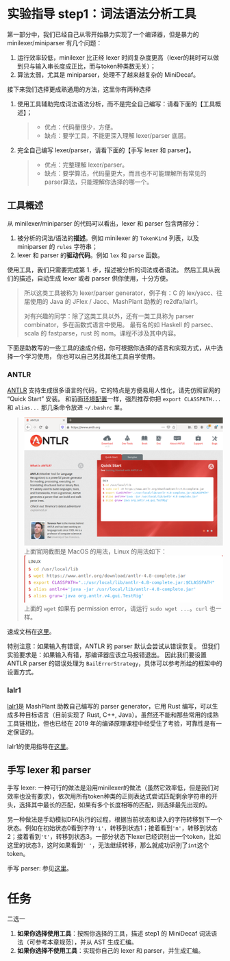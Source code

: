 # 实验指导 step1：词法语法分析工具
第一部分中，我们已经自己从零开始暴力实现了一个编译器，但是暴力的 minilexer/miniparser 有几个问题：
1. 运行效率较低，minilexer 比正经 lexer 时间复杂度更高（lexer的耗时可以做到只与输入串长度成正比，而与token种类数无关）；
2. 算法太弱，尤其是 miniparser，处理不了越来越复杂的 MiniDecaf。

接下来我们选择更成熟通用的方法，这里你有两种选择
1. 使用工具辅助完成词法语法分析，而不是完全自己编写：请看下面的【工具概述】；
    > * 优点：代码量很少，方便。
    > * 缺点：要学工具，不能更深入理解 lexer/parser 底层。
2. 完全自己编写 lexer/parser，请看下面的【手写 lexer 和 parser】。
    > * 优点：完整理解 lexer/parser。
    > * 缺点：要学算法，代码量更大，而且也不可能理解所有常见的parser算法，只能理解你选择的哪一个。

## 工具概述
从 minilexer/miniparser 的代码可以看出，lexer 和 parser 包含两部分：
1. 被分析的词法/语法的**描述**。例如 minilexer 的 `TokenKind` 列表，以及 miniparser 的 `rules` 字符串；
2. lexer 和 parser 的**驱动代码**。例如 `lex` 和 `parse` 函数。

使用工具，我们只需要完成第 1. 步，描述被分析的词法或者语法。
然后工具从我们的描述，自动生成 lexer 或者 parser 供你使用，十分方便。

> 所以这类工具被称为 lexer/parser generator，例子有：C 的 lex/yacc、往届使用的 Java 的 JFlex / Jacc、MashPlant 助教的 re2dfa/lalr1。
>
> 对有兴趣的同学：除了这类工具以外，还有一类工具称为 parser combinator，多在函数式语言中使用。
> 最有名的如 Haskell 的 parsec、scala 的 fastparse，rust 的 nom。课程不涉及其中内容。

下面是助教写的一些工具的速成介绍，你可根据你选择的语言和实现方式，从中选择一个学习使用，
你也可以自己另找其他工具自学使用。

### ANTLR
[ANTLR](https://www.antlr.org/) 支持生成很多语言的代码，它的特点是方便易用人性化，请先仿照官网的 “Quick Start” 安装。
和前面[环境配置](../lab0/env.md)一样，强烈推荐你把 `export CLASSPATH...` 和 `alias...` 那几条命令放进 `~/.bashrc` 里。
> ![](./pics/antlr.png)
> 上面官网截图是 MacOS 的用法，Linux 的用法如下：
> ![](./pics/antlr2.png)
> 上面的 `wget` 如果有 permission error，请运行 `sudo wget ...`。`curl` 也一样。

速成文档在[这里](./antlr.md)。

特别注意：如果输入有错误，ANTLR 的 parser 默认会尝试从错误恢复。
但我们实验要求是：如果输入有错，那编译器应该立马报错退出。
因此我们要设置 ANTLR parser 的错误处理为 `BailErrorStrategy`，具体可以参考所给的框架中的设置方式。

### lalr1
[lalr1](https://github.com/MashPlant/lalr1)是 MashPlant 助教自己编写的 parser generator，它用 Rust 编写，可以生成多种目标语言（目前实现了 Rust, C++, Java）。虽然还不能和那些常用的成熟工具链相比，但也已经在 2019 年的编译原理课程中经受住了考验，可靠性是有一定保证的。

lalr1的使用指导在[这里](https://mashplant.online/2020/08/17/lalr1-introduction/)。

## 手写 lexer 和 parser
手写 lexer: 一种可行的做法是沿用minilexer的做法（虽然它效率低，但是我们对效率也没有要求），依次用所有token种类的正则表达式尝试匹配剩余字符串的开头，选择其中最长的匹配，如果有多个长度相等的匹配，则选择最先出现的。

另一种做法是手动模拟DFA执行的过程，根据当前状态和读入的字符转移到下一个状态。例如在初始状态0看到字符`'i'`，转移到状态1；接着看到`'n'`，转移到状态2；接着看到`'t'`，转移到状态3。一部分状态下lexer已经识别出一个token，比如这里的状态3，这时如果看到`' '`，无法继续转移，那么就成功识别了`int`这个token。

手写 parser: 参见[这里](./manual-parser.md)。


# 任务
二选一

1. **如果你选择使用工具**：按照你选择的工具，描述 step1 的 MiniDecaf 词法语法（可参考本章规范），并从 AST 生成汇编。
2. **如果你选择不使用工具**：实现你自己的 lexer 和 parser，并生成汇编。
